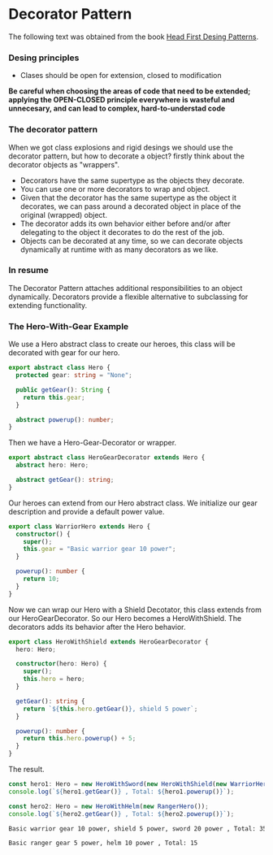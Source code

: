 # Decorator Pattern

The following text was obtained from the book [Head First Desing Patterns](https://www.amazon.com/-/es/Eric-Freeman/dp/0596007124).

### Desing principles

* Clases should be open for extension, closed to modification

**Be careful when choosing the areas of code that need to be extended; applying the OPEN-CLOSED principle everywhere is wasteful and unnecesary, and can lead to complex, hard-to-understad code**

### The decorator pattern

When we got class explosions and rigid desings we should use the decorator pattern, but how to decorate a object? firstly think about the decorator objects as "wrappers".

* Decorators have the same supertype as the objects they decorate.
* You can use one or more decorators to wrap and object. 
* Given that the decorator has the same supertype as the object it decorates, we can pass around a decorated object in place of the original (wrapped) object.
* The decorator adds its own behavior either before and/or after delegating to the object it decorates to do the rest of the job.
* Objects can be decorated at any time, so we can decorate objects dynamically at runtime with as many decorators as we like.

### In resume

The Decorator Pattern attaches additional responsibilities to an object dynamically. Decorators provide a flexible alternative to subclassing for extending functionality.

### The Hero-With-Gear Example

We use a Hero abstract class to create our heroes, this class will be decorated with gear for our hero.

```ts
export abstract class Hero {
  protected gear: string = "None";

  public getGear(): String {
    return this.gear;
  }

  abstract powerup(): number;
}
```

Then we have a Hero-Gear-Decorator or wrapper.

```ts
export abstract class HeroGearDecorator extends Hero {
  abstract hero: Hero;

  abstract getGear(): string;
}
```

Our heroes can extend from our Hero abstract class. We initialize our gear description and provide a default power value.

```ts
export class WarriorHero extends Hero {
  constructor() {
    super();
    this.gear = "Basic warrior gear 10 power";
  }

  powerup(): number {
    return 10;
  }
}
```

Now we can wrap our Hero with a Shield Decotator, this class extends from our HeroGearDecorator. So our Hero becomes a HeroWithShield. The decorators adds its behavior after the Hero behavior.

```ts
export class HeroWithShield extends HeroGearDecorator {
  hero: Hero;

  constructor(hero: Hero) {
    super();
    this.hero = hero;
  }

  getGear(): string {
    return `${this.hero.getGear()}, shield 5 power`;
  }

  powerup(): number {
    return this.hero.powerup() + 5;
  }
}
```

The result.

```ts
const hero1: Hero = new HeroWithSword(new HeroWithShield(new WarriorHero()));
console.log(`${hero1.getGear()} , Total: ${hero1.powerup()}`);

const hero2: Hero = new HeroWithHelm(new RangerHero());
console.log(`${hero2.getGear()} , Total: ${hero2.powerup()}`);
```

```bash
Basic warrior gear 10 power, shield 5 power, sword 20 power , Total: 35

Basic ranger gear 5 power, helm 10 power , Total: 15
```